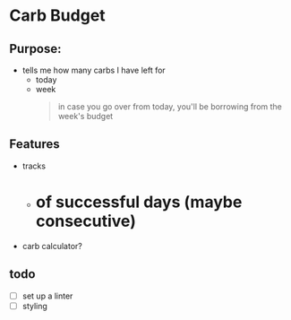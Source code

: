 # Carb Budget

## Purpose:
- tells me how many carbs I have left for
  - today
  - week
    > in case you go over from today, you'll be borrowing from the week's budget

## Features
- tracks
  - # of successful days (maybe consecutive)
- carb calculator?

## todo
- [ ] set up a linter
- [ ] styling